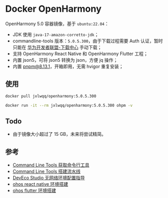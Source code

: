 # Docker OpenHarmony

OpenHarmony 5.0 容器镜像，基于 `ubuntu:22.04`：
* JDK 使用 `java-17-amazon-corretto-jdk`；
* commandline-tools 版本：`5.0.5.300`，由于下载过程需要 Auth 认证，暂时只能在 [华为开发者联盟-下载中心](https://developer.huawei.com/consumer/cn/download/) 手动下载；
* 支持 OpenHarmony React Native 和 OpenHarmony Flutter 工程；
* 内置 json5，可将 json5 转换为 json，方便 jq 操作；
* 内置 pnpm@8.13.1，开箱即用，无需 hvigor 重复安装；

## 使用

```bash
docker pull jxlwqq/openharmony:5.0.5.300

docker run -it --rm jxlwqq/openharmony:5.0.5.300 ohpm -v
```

## Todo

* 由于镜像大小超过了 15 GB，未来将尝试精简。

## 参考

* [Command Line Tools 获取命令行工具](https://developer.huawei.com/consumer/cn/doc/harmonyos-guides-V5/ide-commandline-get-V5)
* [Command Line Tools 搭建流水线](https://developer.huawei.com/consumer/cn/doc/harmonyos-guides-V5/ide-command-line-building-app-V5)
* [DevEco Studio 无网络环境配置指导](https://developer.huawei.com/consumer/cn/doc/harmonyos-guides-V5/ide-no-network-V5)
* [ohos react native 环境搭建](https://gitee.com/openharmony-sig/ohos_react_native/blob/master/docs/zh-cn/%E7%8E%AF%E5%A2%83%E6%90%AD%E5%BB%BA.md)
* [ohos flutter 环境搭建](https://gitee.com/openharmony-sig/flutter_flutter#%E7%8E%AF%E5%A2%83%E4%BE%9D%E8%B5%96)

